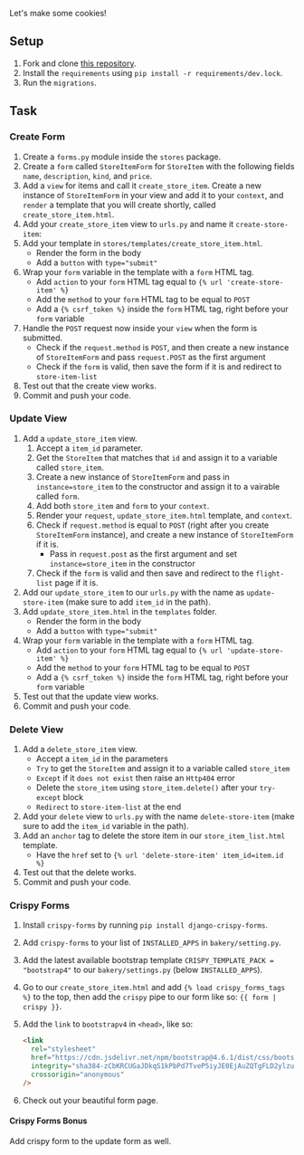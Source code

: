 Let's make some cookies!

## Setup

1. Fork and clone [this repository](https://github.com/JoinCODED/TASK-Django-M10-Forms).
2. Install the `requirements` using `pip install -r requirements/dev.lock`.
3. Run the `migrations`.

## Task

### Create Form

1. Create a `forms.py` module inside the `stores` package.
2. Create a `form` called `StoreItemForm` for `StoreItem` with the following fields `name`, `description`, `kind`, and `price`.
3. Add a `view` for items and call it `create_store_item`. Create a new instance of `StoreItemForm` in your view and add it to your `context`, and `render` a template that you will create shortly, called `create_store_item.html`.
4. Add your `create_store_item` view to `urls.py` and name it `create-store-item`:
5. Add your template in `stores/templates/create_store_item.html`.
   - Render the form in the body
   - Add a `button` with `type="submit"`
6. Wrap your `form` variable in the template with a `form` HTML tag.
   - Add `action` to your `form` HTML tag equal to `{% url 'create-store-item' %}`
   - Add the `method` to your `form` HTML tag to be equal to `POST`
   - Add a `{% csrf_token %}` inside the `form` HTML tag, right before your `form` variable
7. Handle the `POST` request now inside your `view` when the form is submitted.
   - Check if the `request.method` is `POST`, and then create a new instance of `StoreItemForm` and pass `request.POST` as the first argument
   - Check if the `form` is valid, then save the form if it is and redirect to `store-item-list`
8. Test out that the create view works.
9. Commit and push your code.

### Update View

1. Add a `update_store_item` view.
   1. Accept a `item_id` parameter.
   2. Get the `StoreItem` that matches that `id` and assign it to a variable called `store_item`.
   3. Create a new instance of `StoreItemForm` and pass in `instance=store_item` to the constructor and assign it to a vairable called `form`.
   4. Add both `store_item` and `form` to your `context`.
   5. Render your `request`, `update_store_item.html` template, and `context`.
   6. Check if `request.method` is equal to `POST` (right after you create `StoreItemForm` instance), and create a new instance of `StoreItemForm` if it is.
      - Pass in `request.post` as the first argument and set `instance=store_item` in the constructor
   7. Check if the `form` is valid and then save and redirect to the `flight-list` page if it is.
2. Add our `update_store_item` to our `urls.py` with the name as `update-store-item` (make sure to add `item_id` in the path).
3. Add `update_store_item.html` in the `templates` folder.
   - Render the form in the body
   - Add a `button` with `type="submit"`
4. Wrap your `form` variable in the template with a `form` HTML tag.
   - Add `action` to your `form` HTML tag equal to `{% url 'update-store-item' %}`
   - Add the `method` to your `form` HTML tag to be equal to `POST`
   - Add a `{% csrf_token %}` inside the `form` HTML tag, right before your `form` variable
5. Test out that the update view works.
6. Commit and push your code.

### Delete View

1. Add a `delete_store_item` view.
   - Accept a `item_id` in the parameters
   - `Try` to get the `StoreItem` and assign it to a variable called `store_item`
   - `Except` if it `does not exist` then raise an `Http404` error
   - Delete the `store_item` using `store_item.delete()` after your `try-except` block
   - `Redirect` to `store-item-list` at the end
2. Add your `delete` view to `urls.py` with the name `delete-store-item` (make sure to add the `item_id` variable in the path).
3. Add an `anchor` tag to delete the store item in our `store_item_list.html` template.
   - Have the `href` set to `{% url 'delete-store-item' item_id=item.id %}`
4. Test out that the delete works.
5. Commit and push your code.

### Crispy Forms

1. Install `crispy-forms` by running `pip install django-crispy-forms`.
2. Add `crispy-forms` to your list of `INSTALLED_APPS` in `bakery/setting.py`.
3. Add the latest available bootstrap template `CRISPY_TEMPLATE_PACK = "bootstrap4"` to our `bakery/settings.py` (below `INSTALLED_APPS`).
4. Go to our `create_store_item.html` and add `{% load crispy_forms_tags %}` to the top, then add the `crispy` pipe to our form like so: `{{ form | crispy }}`.
5. Add the `link` to `bootstrapv4` in `<head>`, like so:

   ```html
   <link
     rel="stylesheet"
     href="https://cdn.jsdelivr.net/npm/bootstrap@4.6.1/dist/css/bootstrap.min.css"
     integrity="sha384-zCbKRCUGaJDkqS1kPbPd7TveP5iyJE0EjAuZQTgFLD2ylzuqKfdKlfG/eSrtxUkn"
     crossorigin="anonymous"
   />
   ```

6. Check out your beautiful form page.

#### Crispy Forms Bonus

Add crispy form to the update form as well.
